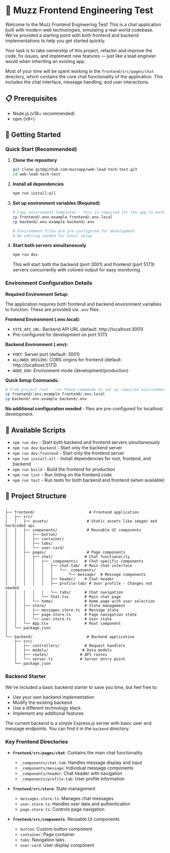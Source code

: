 # 🧪 Muzz Frontend Engineering Test

Welcome to the Muzz Frontend Engineering Test! This is a chat application built with modern web technologies, simulating a real-world codebase. We've provided a starting point with both frontend and backend implementations to help you get started quickly.

Your task is to take ownership of this project, refactor and improve the code, fix issues, and implement new features — just like a lead engineer would when inheriting an existing app.

Most of your time will be spent working in the `frontend/src/pages/chat` directory, which contains the core chat functionality of the application. This includes the chat interface, message handling, and user interactions.

## 📋 Prerequisites

- Node.js (v18+ recommended)
- npm (v9+)

## 🚀 Getting Started

### Quick Start (Recommended)

1. **Clone the repository**
   ```bash
   git clone git@github.com:muzzapp/web-lead-tech-test.git
   cd web-lead-tech-test
   ```

2. **Install all dependencies**
   ```bash
   npm run install:all
   ```

3. **Set up environment variables (Required)**
   ```bash
   # Copy environment templates - this is required for the app to work
   cp frontend/.env.example frontend/.env.local
   cp backend/.env.example backend/.env
   
   # Environment files are pre-configured for development
   # No editing needed for basic setup
   ```

4. **Start both servers simultaneously**
   ```bash
   npm run dev
   ```

   This will start both the backend (port 3001) and frontend (port 5173) servers concurrently with colored output for easy monitoring.

### Environment Configuration Details

**Required Environment Setup:**

The application requires both frontend and backend environment variables to function. These are provided via `.env` files:

**Frontend Environment (.env.local):**
- `VITE_API_URL`: Backend API URL (default: http://localhost:3001)
- Pre-configured for development on port 5173

**Backend Environment (.env):**
- `PORT`: Server port (default: 3001)
- `ALLOWED_ORIGINS`: CORS origins for frontend (default: http://localhost:5173)
- `NODE_ENV`: Environment mode (development/production)

**Quick Setup Commands:**
```bash
# From project root - run these commands to set up required environment
cp frontend/.env.example frontend/.env.local
cp backend/.env.example backend/.env
```

**No additional configuration needed** - files are pre-configured for localhost development.

## 📜 Available Scripts

- `npm run dev` - Start both backend and frontend servers simultaneously
- `npm run dev:backend` - Start only the backend server
- `npm run dev:frontend` - Start only the frontend server  
- `npm run install:all` - Install dependencies for root, frontend, and backend
- `npm run build` - Build the frontend for production
- `npm run lint` - Run linting on the frontend code
- `npm run test` - Run tests for both backend and frontend (when available)

## 📁 Project Structure

```
.
├── frontend/                        # Frontend application
│   ├── src/
│   │   ├── assets/                 # Static assets like images and hardcoded api
│   │   ├── components/             # Reusable UI components
│   │   │   ├── button/
│   │   │   ├── container/    
│   │   │   ├── tabs/            
│   │   │   └── user-card/    
│   │   ├── pages/                  # Page components
│   │   │   ├── chat/              # Chat functionality
│   │   │   │   ├── _components/   # Chat-specific components
│   │   │   │   │   ├── chat-tab/  # Main chat interface
│   │   │   │   │   │   └── _components/
│   │   │   │   │   │       └── message/  # Message components
│   │   │   │   │   ├── header/    # Chat header
│   │   │   │   │   ├── profile-tab/ # User profile - Changes not needed
│   │   │   │   │   └── tabs/      # Chat navigation
│   │   │   │   └── Chat.tsx       # Main chat page
│   │   │   └── home/              # Home page with user selection
│   │   ├── store/                 # State management
│   │   │   ├── messages.store.ts  # Message state
│   │   │   ├── page.store.ts      # Page navigation state
│   │   │   └── user.store.ts      # User state
│   │   └── App.tsx                # Root component
│   └── package.json
│
└── backend/                        # Backend application
    ├── src/
    │   ├── controllers/           # Request handlers
    │   ├── models/               # Data models
    │   ├── routes/              # API routes
    │   └── server.ts            # Server entry point
    └── package.json
```

### Backend Starter

We've included a basic backend starter to save you time, but feel free to:
- Use your own backend implementation
- Modify the existing backend
- Use a different technology stack
- Implement any additional features

The current backend is a simple Express.js server with basic user and message endpoints. You can find it in the `backend` directory.

### Key Frontend Directories

- **`frontend/src/pages/chat`**: Contains the main chat functionality
  - `_components/chat-tab`: Handles message display and input
  - `_components/message`: Individual message components
  - `_components/header`: Chat header with navigation
  - `_components/profile-tab`: User profile information

- **`frontend/src/store`**: State management
  - `messages.store.ts`: Manages chat messages
  - `user.store.ts`: Handles user data and authentication
  - `page.store.ts`: Controls page navigation

- **`frontend/src/components`**: Reusable UI components
  - `button`: Custom button component
  - `container`: Page container
  - `tabs`: Navigation tabs
  - `user-card`: User display component
